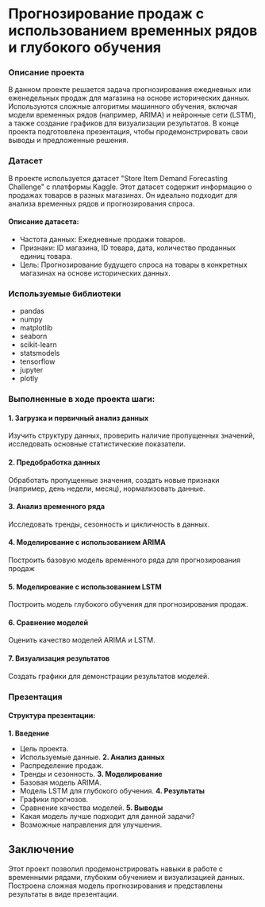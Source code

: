 # Прогнозирование продаж с использованием временных рядов и глубокого обучения
### Описание проекта
В данном проекте решается задача прогнозирования ежедневных или еженедельных продаж для магазина на основе исторических данных. Используются сложные алгоритмы машинного обучения, включая модели временных рядов (например, ARIMA) и нейронные сети (LSTM), а также создание графиков для визуализации результатов. В конце проекта подготовлена презентация, чтобы продемонстрировать свои выводы и предложенные решения.

### Датасет
В проекте используется датасет "Store Item Demand Forecasting Challenge" с платформы Kaggle. Этот датасет содержит информацию о продажах товаров в разных магазинах. Он идеально подходит для анализа временных рядов и прогнозирования спроса.

#### Описание датасета:  
- Частота данных: Ежедневные продажи товаров.  
- Признаки: ID магазина, ID товара, дата, количество проданных единиц товара.  
- Цель: Прогнозирование будущего спроса на товары в конкретных магазинах на основе исторических данных.  

### Используемые библиотеки
- pandas 
- numpy 
- matplotlib 
- seaborn 
- scikit-learn 
- statsmodels 
- tensorflow 
- jupyter 
- plotly

### Выполненные в ходе проекта шаги:

#### 1. Загрузка и первичный анализ данных
Изучить структуру данных, проверить наличие пропущенных значений, исследовать основные статистические показатели.

#### 2. Предобработка данных
Обработать пропущенные значения, создать новые признаки (например, день недели, месяц), нормализовать данные.

#### 3. Анализ временного ряда
Исследовать тренды, сезонность и цикличность в данных.

#### 4. Моделирование с использованием ARIMA
Построить базовую модель временного ряда для прогнозирования продаж

#### 5. Моделирование с использованием LSTM
Построить модель глубокого обучения для прогнозирования продаж.

#### 6. Сравнение моделей
Оценить качество моделей ARIMA и LSTM.

#### 7. Визуализация результатов
Создать графики для демонстрации результатов моделей.

### Презентация
#### Структура презентации:
**1. Введение**
- Цель проекта.
- Используемые данные.
**2. Анализ данных**
- Распределение продаж.
- Тренды и сезонность.
**3. Моделирование**
- Базовая модель ARIMA.
- Модель LSTM для глубокого обучения.
**4. Результаты**
- Графики прогнозов.
- Сравнение качества моделей.
**5. Выводы**
- Какая модель лучше подходит для данной задачи?
- Возможные направления для улучшения.

## Заключение
Этот проект позволил продемонстрировать навыки в работе с временными рядами, глубоким обучением и визуализацией данных. Построена сложная модель прогнозирования и представлены результаты в виде презентации.
